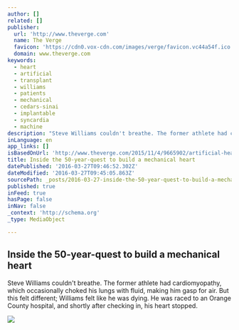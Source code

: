 ```yaml
---
author: []
related: []
publisher:
  url: 'http://www.theverge.com'
  name: The Verge
  favicon: 'https://cdn0.vox-cdn.com/images/verge/favicon.vc44a54f.ico'
  domain: www.theverge.com
keywords:
  - heart
  - artificial
  - transplant
  - williams
  - patients
  - mechanical
  - cedars-sinai
  - implantable
  - syncardia
  - machine
description: "Steve Williams couldn't breathe. The former athlete had cardiomyopathy, which occasionally choked his lungs with fluid, making him gasp for air. But this felt different; Williams felt like he was dying. He was raced to an Orange County hospital, and shortly after checking in, his heart stopped."
inLanguage: en
app_links: []
isBasedOnUrl: 'http://www.theverge.com/2015/11/4/9665902/artificial-heart-transplant-cedars-sinai-clinical-trials'
title: Inside the 50-year-quest to build a mechanical heart
datePublished: '2016-03-27T09:46:52.302Z'
dateModified: '2016-03-27T09:45:05.863Z'
sourcePath: _posts/2016-03-27-inside-the-50-year-quest-to-build-a-mechanical-heart.md
published: true
inFeed: true
hasPage: false
inNav: false
_context: 'http://schema.org'
_type: MediaObject

---
```

<article style=""><h1>Inside the 50-year-quest to build a mechanical heart</h1><p>Steve Williams couldn't breathe. The former athlete had cardiomyopathy, which occasionally choked his lungs with fluid, making him gasp for air. But this felt different; Williams felt like he was dying. He was raced to an Orange County hospital, and shortly after checking in, his heart stopped.</p><img src="https://cdn3.vox-cdn.com/thumbor/ASnDrCtq8QYny73ceZqJ__9SRUc=/cdn0.vox-cdn.com/uploads/chorus_asset/file/4227295/JohnFPeters_MECHHEART_FINALS_008.0.jpg" /></article>